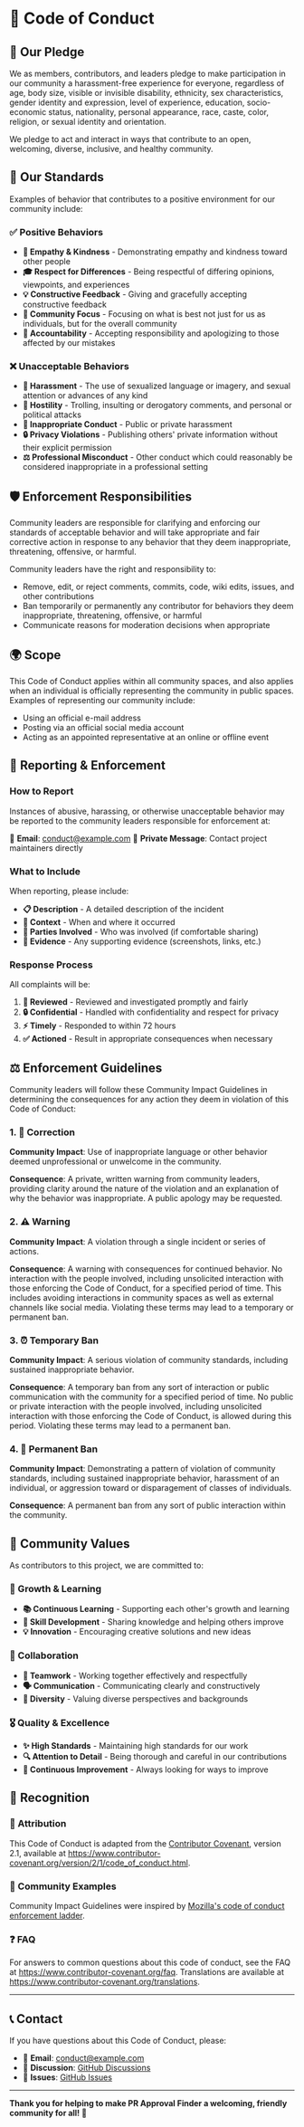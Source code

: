 # 📜 Code of Conduct

## 🌟 Our Pledge

We as members, contributors, and leaders pledge to make participation in our community a harassment-free experience for everyone, regardless of age, body size, visible or invisible disability, ethnicity, sex characteristics, gender identity and expression, level of experience, education, socio-economic status, nationality, personal appearance, race, caste, color, religion, or sexual identity and orientation.

We pledge to act and interact in ways that contribute to an open, welcoming, diverse, inclusive, and healthy community.

## 🎯 Our Standards

Examples of behavior that contributes to a positive environment for our community include:

### ✅ Positive Behaviors
- **🤝 Empathy & Kindness** - Demonstrating empathy and kindness toward other people
- **🎓 Respect for Differences** - Being respectful of differing opinions, viewpoints, and experiences
- **💡 Constructive Feedback** - Giving and gracefully accepting constructive feedback
- **🎯 Community Focus** - Focusing on what is best not just for us as individuals, but for the overall community
- **🙏 Accountability** - Accepting responsibility and apologizing to those affected by our mistakes

### ❌ Unacceptable Behaviors
- **🚫 Harassment** - The use of sexualized language or imagery, and sexual attention or advances of any kind
- **💢 Hostility** - Trolling, insulting or derogatory comments, and personal or political attacks
- **📢 Inappropriate Conduct** - Public or private harassment
- **🔒 Privacy Violations** - Publishing others' private information without their explicit permission
- **⚖️ Professional Misconduct** - Other conduct which could reasonably be considered inappropriate in a professional setting

## 🛡️ Enforcement Responsibilities

Community leaders are responsible for clarifying and enforcing our standards of acceptable behavior and will take appropriate and fair corrective action in response to any behavior that they deem inappropriate, threatening, offensive, or harmful.

Community leaders have the right and responsibility to:
- Remove, edit, or reject comments, commits, code, wiki edits, issues, and other contributions
- Ban temporarily or permanently any contributor for behaviors they deem inappropriate, threatening, offensive, or harmful
- Communicate reasons for moderation decisions when appropriate

## 🌍 Scope

This Code of Conduct applies within all community spaces, and also applies when an individual is officially representing the community in public spaces. Examples of representing our community include:

- Using an official e-mail address
- Posting via an official social media account
- Acting as an appointed representative at an online or offline event

## 🚨 Reporting & Enforcement

### How to Report
Instances of abusive, harassing, or otherwise unacceptable behavior may be reported to the community leaders responsible for enforcement at:

📧 **Email**: [conduct@example.com](mailto:conduct@example.com)
💬 **Private Message**: Contact project maintainers directly

### What to Include
When reporting, please include:
- **📋 Description** - A detailed description of the incident
- **📅 Context** - When and where it occurred
- **👥 Parties Involved** - Who was involved (if comfortable sharing)
- **📎 Evidence** - Any supporting evidence (screenshots, links, etc.)

### Response Process
All complaints will be:
1. **📝 Reviewed** - Reviewed and investigated promptly and fairly
2. **🔒 Confidential** - Handled with confidentiality and respect for privacy
3. **⚡ Timely** - Responded to within 72 hours
4. **✅ Actioned** - Result in appropriate consequences when necessary

## ⚖️ Enforcement Guidelines

Community leaders will follow these Community Impact Guidelines in determining the consequences for any action they deem in violation of this Code of Conduct:

### 1. 📢 Correction
**Community Impact**: Use of inappropriate language or other behavior deemed unprofessional or unwelcome in the community.

**Consequence**: A private, written warning from community leaders, providing clarity around the nature of the violation and an explanation of why the behavior was inappropriate. A public apology may be requested.

### 2. ⚠️ Warning
**Community Impact**: A violation through a single incident or series of actions.

**Consequence**: A warning with consequences for continued behavior. No interaction with the people involved, including unsolicited interaction with those enforcing the Code of Conduct, for a specified period of time. This includes avoiding interactions in community spaces as well as external channels like social media. Violating these terms may lead to a temporary or permanent ban.

### 3. ⏰ Temporary Ban
**Community Impact**: A serious violation of community standards, including sustained inappropriate behavior.

**Consequence**: A temporary ban from any sort of interaction or public communication with the community for a specified period of time. No public or private interaction with the people involved, including unsolicited interaction with those enforcing the Code of Conduct, is allowed during this period. Violating these terms may lead to a permanent ban.

### 4. 🚫 Permanent Ban
**Community Impact**: Demonstrating a pattern of violation of community standards, including sustained inappropriate behavior, harassment of an individual, or aggression toward or disparagement of classes of individuals.

**Consequence**: A permanent ban from any sort of public interaction within the community.

## 🤝 Community Values

As contributors to this project, we are committed to:

### 🌱 Growth & Learning
- **📚 Continuous Learning** - Supporting each other's growth and learning
- **🎯 Skill Development** - Sharing knowledge and helping others improve
- **💡 Innovation** - Encouraging creative solutions and new ideas

### 🤝 Collaboration
- **👥 Teamwork** - Working together effectively and respectfully
- **🗣️ Communication** - Communicating clearly and constructively
- **🎨 Diversity** - Valuing diverse perspectives and backgrounds

### 🎖️ Quality & Excellence
- **✨ High Standards** - Maintaining high standards for our work
- **🔍 Attention to Detail** - Being thorough and careful in our contributions
- **🚀 Continuous Improvement** - Always looking for ways to improve

## 🙏 Recognition

### 📜 Attribution
This Code of Conduct is adapted from the [Contributor Covenant](https://www.contributor-covenant.org/), version 2.1, available at https://www.contributor-covenant.org/version/2/1/code_of_conduct.html.

### 🌟 Community Examples
Community Impact Guidelines were inspired by [Mozilla's code of conduct enforcement ladder](https://github.com/mozilla/diversity).

### ❓ FAQ
For answers to common questions about this code of conduct, see the FAQ at https://www.contributor-covenant.org/faq. Translations are available at https://www.contributor-covenant.org/translations.

---

## 📞 Contact

If you have questions about this Code of Conduct, please:

- 📧 **Email**: [conduct@example.com](mailto:conduct@example.com)
- 💬 **Discussion**: [GitHub Discussions](https://github.com/yourusername/pr-approval-finder/discussions)
- 🐛 **Issues**: [GitHub Issues](https://github.com/yourusername/pr-approval-finder/issues)

---

**Thank you for helping to make PR Approval Finder a welcoming, friendly community for all! 🎉** 
